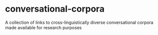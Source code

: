 # conversational-corpora
A collection of links to cross-linguistically diverse conversational corpora made available for research purposes
